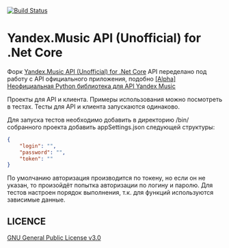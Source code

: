 [![Build Status](https://travis-ci.com/K1llMan/Yandex.Music.Api.svg?branch=master)](https://travis-ci.com/K1llMan/Yandex.Music.Api)
 
 Yandex.Music API (Unofficial) for .Net Core
====

Форк [Yandex.Music API (Unofficial) for .Net Core](https://github.com/Winster332/Yandex.Music.Api)
API переделано под работу с API официального приложения, подобно [[Alpha] Неофициальная Python библиотека для API Yandex Music](https://github.com/MarshalX/yandex-music-api) 

Проекты для API и клиента. Примеры использования можно посмотреть в тестах. Тесты для API и клиента запускаются одинаково.

Для запуска тестов необходимо добавить в директорию /bin/ собранного проекта добавить appSettings.json следующей структуры:

```Json
{
    "login": "",
    "password": "",
    "token": ""
}
```

По умолчанию авторизация производится по токену, но если он не указан, то произойдёт попытка авторизации по логину и паролю.
Для тестов настроен порядок выполнения, т.к. для функций используются зависимые данные.

LICENCE
-------
[GNU General Public License v3.0](https://github.com/Winster332/Yandex.Music.Api/blob/master/LICENSE)
